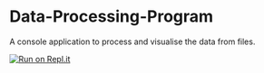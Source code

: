 # Data-Processing-Program
A console application to process and visualise the data from files.

[![Run on Repl.it](https://repl.it/badge/github/lazyKT/Data-Processing-Program)](https://repl.it/github/lazyKT/Data-Processing-Program)